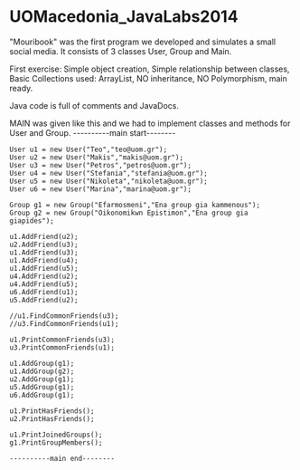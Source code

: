 # UOMacedonia_JavaLabs2014

"Mouribook" was the first program we developed and simulates a small social media.
It consists of 3 classes User, Group and Main.

First exercise:
Simple object creation,
Simple relationship between classes,
Basic Collections used: ArrayList<customObject>,
NO inheritance, NO Polymorphism,
main ready.

Java code is full of comments and JavaDocs.


MAIN was given like this and we had to implement classes and methods for User and Group.
	----------main start--------

	User u1 = new User("Teo","teo@uom.gr");
	User u2 = new User("Makis","makis@uom.gr");
	User u3 = new User("Petros","petros@uom.gr");
	User u4 = new User("Stefania","stefania@uom.gr");
	User u5 = new User("Nikoleta","nikoleta@uom.gr");
	User u6 = new User("Marina","marina@uom.gr");
		
	Group g1 = new Group("Efarmosmeni","Ena group gia kammenous");
	Group g2 = new Group("Oikonomikwn Epistimon","Ena group gia giapides");
		
	u1.AddFriend(u2);
	u2.AddFriend(u3);
	u1.AddFriend(u3);
	u1.AddFriend(u4);
	u1.AddFriend(u5);
	u4.AddFriend(u2);
	u4.AddFriend(u5);
	u6.AddFriend(u1);
	u5.AddFriend(u2);
		
	//u1.FindCommonFriends(u3);
	//u3.FindCommonFriends(u1);
				
	u1.PrintCommonFriends(u3);
	u3.PrintCommonFriends(u1);
		
	u1.AddGroup(g1);
	u1.AddGroup(g2);
	u2.AddGroup(g1);
	u5.AddGroup(g1);
	u6.AddGroup(g1);

	u1.PrintHasFriends();
	u2.PrintHasFriends();

	u1.PrintJoinedGroups();
	g1.PrintGroupMembers();

	----------main end--------


